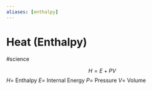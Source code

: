 ```yaml
---
aliases: [enthalpy]
---
```

# Heat (Enthalpy)
#science

$$H = E + PV$$
$H =$ Enthalpy
$E =$ Internal Energy
$P =$ Pressure
$V =$ Volume
